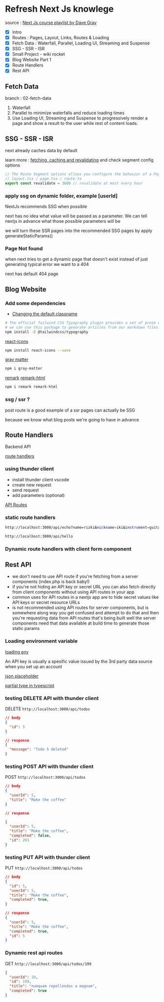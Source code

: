 # Refresh Next Js knowlege

source : [Next Js course playlist by Dave Gray](https://youtube.com/playlist?list=PL0Zuz27SZ-6Pk-QJIdGd1tGZEzy9RTgtj&si=bAJkGtGcK4IJnxZf)

- [x] Intro
- [x] Routes : Pages, Layout, Links, Routes & Loading
- [x] Fetch Data : Waterfall, Parallel, Loading UI, Streaming and Suspense
- [x] SSG - SSR - ISR
- [x] Small Project -  wiki rocket
- [x] Blog Website Part 1
- [x] Route Handlers
- [x] Rest API

## Fetch Data

branch : 02-fetch-data

1. Waterfall
2. Parallel to minimize waterfalls and reduce loading times
3. Use Loading UI, Streaming and Suspense to progressively render a page and show a result to the user while rest of content loads.

## SSG - SSR - ISR

next already caches data by default

learn more : [fetching, caching and revalidating](https://nextjs.org/docs/app/building-your-application/data-fetching/fetching-caching-and-revalidating) and check segment config options

```js
// The Route Segment options allows you configure the behavior of a Page, Layout, or Route Handler by directly exporting the following variables
// layout.tsx / page.tsx / route.ts
export const revalidate = 3600 // revalidate at most every hour
```

### apply ssg on dynamic folder, example [userId]

NextJs recommends SSG when possible

next has no idea what value will be passed as a parameter. We can tell nextjs in advance what those possible parameters will be

we will turn these SSR pages into the recommended SSG pages by apply generateStaticParams()

### Page Not found

when next tries to get a dynamic page that doesn't exist instead of just generating typical error we want to a 404

next has default 404 page

## Blog Website

### Add some dependencies

- [Changing the default classname](https://tailwindcss.com/docs/typography-plugin#changing-the-default-class-name)

```bash
# The official Tailwind CSS Typography plugin provides a set of prose classes you can use to add beautiful typographic defaults to any vanilla HTML you don’t control, like HTML rendered from Markdown, or pulled from a CMS.
# we can use this package to generate articles from our markdown files
npm install -D @tailwindcss/typography
```

[react-icons](https://react-icons.github.io/react-icons)

```bash
npm install react-icons --save
```

[gray matter](https://github.com/jonschlinkert/gray-matter)

```bash
npm i gray-matter
```

[remark](https://www.npmjs.com/package/remark)
[remark-html](https://www.npmjs.com/package/remark-html)

```bash
npm i remark remark-html
```

### ssg / ssr ?

post route is a good example of a ssr pages can actually be SSG

because we know what blog posts we're going to have in advance

## Route Handlers

Backend API

[route handlers](https://nextjs.org/docs/app/building-your-application/routing/route-handlers)

### using thunder client

- install thunder client vscode
- create new request
- send request
- add parameters (optional)

[API Routes](https://nextjs.org/docs/app/building-your-application/upgrading/app-router-migration#api-routes)

### static route handlers

```bash
http://localhost:3000/api/echo?name=rizki&nickname=iki&instrument=guitar

http://localhost:3000/api/hello
```

### Dynamic route handlers with client form component

## Rest API

- we don't need to use API route if you're fetching from a server components (index.php is back baby!)
- if you're not hiding an API key or secret URL you can also fetch directly from client components without using API routes in your app
- common uses for API routes in a nextjs app are to hide secret values like API keys or secret resource URLs
- is not recommended using API routes for server components, but is somewhere along way you get confused and attempt to do that and then you're requesting data from API routes that's being built well the server components need that data available at build time to generate those static params

### Loading environment variable

[loading env](https://nextjs.org/docs/app/building-your-application/configuring/environment-variables)

An API key is usually a spesific value issued by the 3rd party data source when you set up an account

[json placeholder](https://jsonplaceholder.typicode.com/)

[partial type in typescript](https://javascript.plainenglish.io/partial-type-in-typescript-13fba802cf6d)

### testing DELETE API with thunder client

DELETE `http://localhost:3000/api/todos`

```json
// body
{
  "id": 5
}

// response
{ 
  "message": "Todo 5 deleted"
}
```

### testing POST API with thunder client

POST `http://localhost:3000/api/todos`

```json
// body
{
  "userId": 5,
  "title": "Make the coffee"
}

// response

{
  "userId": 5,
  "title": "Make the coffee",
  "completed": false,
  "id": 201
}
```

### testing PUT API with thunder client

PUT `http://localhost:3000/api/todos`

```json
// body
{
  "id": 5,
  "userId": 5,
  "title": "Make the coffee",
  "completed": true,
}

// response
{
  "userId": 5,
  "title": "Make the coffee",
  "completed": true,
  "id": 5
}
```

### Dynamic rest api routes

GET `http://localhost:3000/api/todos/199`

```json
{
  "userId": 10,
  "id": 199,
  "title": "numquam repellendus a magnam",
  "completed": true
}
```

